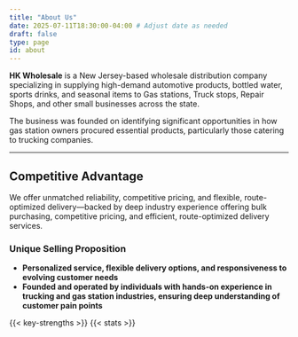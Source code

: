 ```yaml
---
title: "About Us"
date: 2025-07-11T18:30:00-04:00 # Adjust date as needed
draft: false
type: page
id: about
---
```


**HK Wholesale** is a New Jersey-based wholesale distribution company specializing in supplying high-demand automotive products, bottled water, sports drinks, and seasonal items to Gas stations, Truck stops, Repair Shops, and other small businesses across the state.

The business was founded on identifying significant opportunities in how gas station owners procured essential products, particularly those catering to trucking companies.

---

## Competitive Advantage

We offer unmatched reliability, competitive pricing, and flexible, route-optimized delivery—backed by deep industry experience offering bulk purchasing, competitive pricing, and efficient, route-optimized delivery services.

### Unique Selling Proposition

- **Personalized service, flexible delivery options, and responsiveness to evolving customer needs**
- **Founded and operated by individuals with hands-on experience in trucking and gas station industries, ensuring deep understanding of customer pain points**

{{< key-strengths >}}
{{< stats >}}
